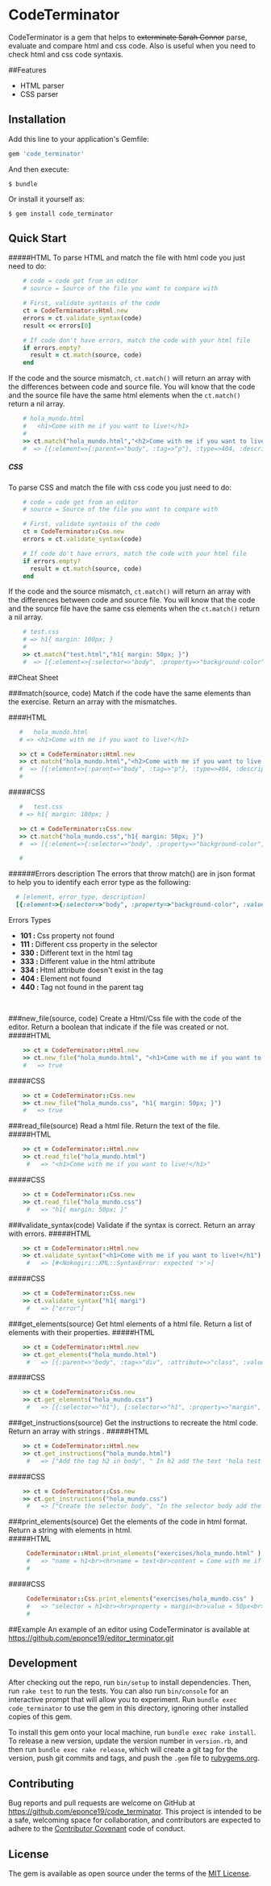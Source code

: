 # CodeTerminator

CodeTerminator is a gem that helps to <strike>exterminate Sarah Connor</strike> parse, evaluate and compare html and css code. Also is useful when you need to check html and css code syntaxis.

##Features
<ul>
<li>HTML parser </li>
<li>CSS parser </li>
</ul>

## Installation

Add this line to your application's Gemfile:

```ruby
gem 'code_terminator'
```

And then execute:

    $ bundle

Or install it yourself as:

    $ gem install code_terminator

## Quick Start

#####HTML
To parse HTML and match the file with html code you just need to do:
```ruby
    # code = code get from an editor
    # source = Source of the file you want to compare with

    # First, validate syntasis of the code
    ct = CodeTerminator::Html.new
    errors = ct.validate_syntax(code)
    result << errors[0]

    # If code don't have errors, match the code with your html file
    if errors.empty?
      result = ct.match(source, code)
    end
```
If the code and the source mismatch,  `ct.match()`  will return an array with the differences between code and source file.
You will know that the code and the source file have the same html elements when the `ct.match()` return a nil array.

```ruby
	# hola_mundo.html
	# 	<h1>Come with me if you want to live!</h1>
	#
    >> ct.match("hola_mundo.html","<h2>Come with me if you want to live!</h2>")
    #  => [{:element=>{:parent=>"body", :tag=>"p"}, :type=>404, :description=>"p not exist"}]
```

##### CSS
To parse CSS and match the file with css code you just need to do:
```ruby
    # code = code get from an editor
    # source = Source of the file you want to compare with

    # First, validate syntasis of the code
    ct = CodeTerminator::Css.new
    errors = ct.validate_syntax(code)

    # If code do't have errors, match the code with your html file
    if errors.empty?
      result = ct.match(source, code)
    end
```
If the code and the source mismatch,  `ct.match()`  will return an array with the differences between code and source file.
You will know that the code and the source file have the same css elements when the `ct.match()` return a nil array.

```ruby
	# test.css
	# => h1{ margin: 100px; }
	#
    >> ct.match("test.html","h1{ margin: 50px; }")
    #  => [{:element=>{:selector=>"body", :property=>"background-color", :value=>"yellow"}, :type=>111, :description=>"not the same property background-color: yellow in selector body"}]
```

##Cheat Sheet

###match(source, code)
Match if the code have the same elements than the exercise. Return an array with the mismatches.

####HTML
```ruby
   #   hola_mundo.html
   # => <h1>Come with me if you want to live!</h1>
```
```ruby
   >> ct = CodeTerminator::Html.new
   >> ct.match("hola_mundo.html","<h2>Come with me if you want to live!</h2>")
   #  => [{:element=>{:parent=>"body", :tag=>"p"}, :type=>404, :description=>"p not exist"}]
   #
```

#####CSS
```ruby
   #   test.css
   # => h1{ margin: 100px; }
```
```ruby
   >> ct = CodeTerminator::Css.new
   >> ct.match("hola_mundo.css","h1{ margin: 50px; }")
   #  => [{:element=>{:selector=>"body", :property=>"background-color", :value=>"yellow"}, :type=>111, :description=>"not the same property background-color: yellow in selector body"}]

   #
```

######Errors description
The errors that throw match() are in json format to help you to identify each error type as the following:
```ruby
  # [element, error_type, description]
  [{:element=>{:selector=>"body", :property=>"background-color", :value=>"yellow"}, :type=>111, :description=>"not the same property background-color: yellow in selector body"}]
```
Errors Types
<ul>
  <li><b>101 : </b>Css property not found</li>
  <li><b>111 : </b>Different css property in the selector</li>
  <li><b>330 : </b>Different text in the html tag</li>
  <li><b>333 : </b>Different value in the html attribute</li>
  <li><b>334 : </b>Html attribute doesn't exist in the tag</li>
  <li><b>404 : </b>Element not found</li>
  <li><b>440 : </b>Tag not found in the parent tag</li>
</ul>

<br>

###new_file(source, code)
Create a Html/Css file with the code of the editor. Return a boolean that indicate if the file was created or not.
#####HTML
```ruby
    >> ct = CodeTerminator::Html.new
    >> ct.new_file("hola_mundo.html", "<h1>Come with me if you want to live!</h1>")
    #   => true
```
#####CSS
```ruby
    >> ct = CodeTerminator::Css.new
    >> ct.new_file("hola_mundo.css", "h1{ margin: 50px; }")
    #   => true
```

###read_file(source)
Read a html file. Return the text of the file.
#####HTML
```ruby
    >> ct = CodeTerminator::Html.new
    >> ct.read_file("hola_mundo.html")
     #   => "<h1>Come with me if you want to live!</h1>"
```
#####CSS
```ruby
    >> ct = CodeTerminator::Css.new
    >> ct.read_file("hola_mundo.css")
     #   => "h1{ margin: 50px; }"
```

###validate_syntax(code)
Validate if the syntax is correct. Return an array with errors.
#####HTML
```ruby
    >> ct = CodeTerminator::Html.new
    >> ct.validate_syntax("<h1>Come with me if you want to live!</h1")
     #   => [#<Nokogiri::XML::SyntaxError: expected '>'>]
```
#####CSS
```ruby
    >> ct = CodeTerminator::Css.new
    >> ct.validate_syntax("h1{ margi")
     #   => ["error"]
```

###get_elements(source)
Get html elements of a html file. Return a list of elements with their properties.
#####HTML
```ruby
    >> ct = CodeTerminator::Html.new
    >> ct.get_elements("hola_mundo.html")
     #   => [{:parent=>"body", :tag=>"div", :attribute=>"class", :value=>"col-md-12"}, {:parent=>"div", :tag=>"h1"}, {:parent=>"h1", :tag=>"text", :content=>"Come with me if you want to live!"}]
```
#####CSS
```ruby
    >> ct = CodeTerminator::Css.new
    >> ct.get_elements("hola_mundo.css")
     #   => [{:selector=>"h1"}, {:selector=>"h1", :property=>"margin", :value=>"50px"}]
```

###get_instructions(source)
Get the instructions to recreate the html code. Return an array with strings .
#####HTML
```ruby
    >> ct = CodeTerminator::Html.new
    >> ct.get_instructions("hola_mundo.html")
     #   => ["Add the tag h2 in body", " In h2 add the text 'hola test' ", "Add the tag p in body"]
```
#####CSS
```ruby
    >> ct = CodeTerminator::Css.new
    >> ct.get_instructions("hola_mundo.css")
     #   => ["Create the selector body", "In the selector body add the property ' background-color'  with value 'yellow' "]
```

###print_elements(source)
Get the elements of the code in html format. Return a string with elements in html.
<br>
#####HTML
```ruby
     CodeTerminator::Html.print_elements("exercises/hola_mundo.html" )
     #   => "name = h1<br><hr>name = text<br>content = Come with me if you want to live!<br><hr>"
     #
```
#####CSS
```ruby
     CodeTerminator::Css.print_elements("exercises/hola_mundo.css" )
     #   => "selector = h1<br><hr>property = margin<br>value = 50px<br><hr>"
     #
```

##Example
An example of an editor using CodeTerminator is available at https://github.com/eponce19/editor_terminator.git


## Development

After checking out the repo, run `bin/setup` to install dependencies. Then, run `rake test` to run the tests. You can also run `bin/console` for an interactive prompt that will allow you to experiment. Run `bundle exec code_terminator` to use the gem in this directory, ignoring other installed copies of this gem.

To install this gem onto your local machine, run `bundle exec rake install`. To release a new version, update the version number in `version.rb`, and then run `bundle exec rake release`, which will create a git tag for the version, push git commits and tags, and push the `.gem` file to [rubygems.org](https://rubygems.org).

## Contributing

Bug reports and pull requests are welcome on GitHub at https://github.com/eponce19/code_terminator. This project is intended to be a safe, welcoming space for collaboration, and contributors are expected to adhere to the [Contributor Covenant](contributor-covenant.org) code of conduct.


## License

The gem is available as open source under the terms of the [MIT License](http://opensource.org/licenses/MIT).
